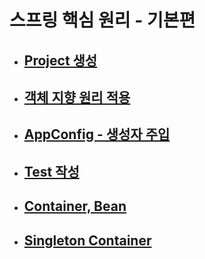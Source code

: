 # 스프링 핵심 원리 - 기본편

- ## [Project 생성](./src/project/README.md)

- ## [객체 지향 원리 적용](./src/main/java/Documents/Doc_OOP/README.md)

- ## [AppConfig - 생성자 주입](./src/main/java/Documents/Doc_AppConfig/README.md)

- ## [Test 작성](./src/test/README.md)

- ## [Container, Bean](./src/main/java/Documents/Doc_BeanCantainer/README.md)

- ## [Singleton Container](./src/main/java/Documents/Doc_Singleton/README.md)